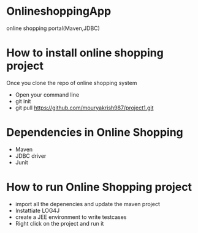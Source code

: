 
# OnlineshoppingApp
online shopping portal(Maven,JDBC)

# How to install online shopping  project
Once you clone the repo of online shopping system
- Open your command line
- git init
- git pull https://github.com/mouryakrish987/project1.git
# Dependencies in Online Shopping
- Maven
- JDBC driver
- Junit
# How to run Online Shopping project
- import all the depenencies and update the maven project
- Instattiate LOG4J
- create a JEE environment to write testcases
- Right click on the project and run it
